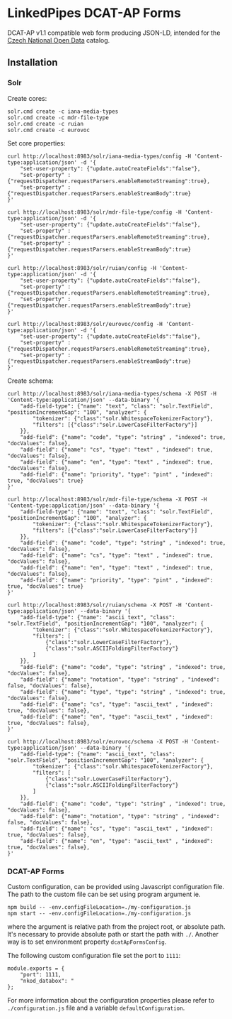 # LinkedPipes DCAT-AP Forms
DCAT-AP v1.1 compatible web form producing JSON-LD, intended for the [Czech National Open Data](https://data.gov.cz) catalog.

## Installation

### Solr
Create cores:
```
solr.cmd create -c iana-media-types
solr.cmd create -c mdr-file-type
solr.cmd create -c ruian
solr.cmd create -c eurovoc
```

Set core properties:
```
curl http://localhost:8983/solr/iana-media-types/config -H 'Content-type:application/json' -d '{
    "set-user-property": {"update.autoCreateFields":"false"},
    "set-property" : {"requestDispatcher.requestParsers.enableRemoteStreaming":true},
    "set-property" : {"requestDispatcher.requestParsers.enableStreamBody":true}
}'

curl http://localhost:8983/solr/mdr-file-type/config -H 'Content-type:application/json' -d '{
    "set-user-property": {"update.autoCreateFields":"false"},
    "set-property" : {"requestDispatcher.requestParsers.enableRemoteStreaming":true},
    "set-property" : {"requestDispatcher.requestParsers.enableStreamBody":true}
}'

curl http://localhost:8983/solr/ruian/config -H 'Content-type:application/json' -d '{
    "set-user-property": {"update.autoCreateFields":"false"},
    "set-property" : {"requestDispatcher.requestParsers.enableRemoteStreaming":true},
    "set-property" : {"requestDispatcher.requestParsers.enableStreamBody":true}
}'

curl http://localhost:8983/solr/eurovoc/config -H 'Content-type:application/json' -d '{
    "set-user-property": {"update.autoCreateFields":"false"},
    "set-property" : {"requestDispatcher.requestParsers.enableRemoteStreaming":true},
    "set-property" : {"requestDispatcher.requestParsers.enableStreamBody":true}
}'

```


Create schema:
```
curl http://localhost:8983/solr/iana-media-types/schema -X POST -H 'Content-type:application/json' --data-binary '{
    "add-field-type": {"name": "text", "class": "solr.TextField", "positionIncrementGap": "100", "analyzer": {
        "tokenizer": {"class":"solr.WhitespaceTokenizerFactory"},
        "filters": [{"class":"solr.LowerCaseFilterFactory"}]
    }},
    "add-field": {"name": "code", "type": "string" , "indexed": true, "docValues": false},
    "add-field": {"name": "cs", "type": "text" , "indexed": true, "docValues": false},
    "add-field": {"name": "en", "type": "text" , "indexed": true, "docValues": false},
    "add-field": {"name": "priority", "type": "pint" , "indexed": true, "docValues": true}    
}'

curl http://localhost:8983/solr/mdr-file-type/schema -X POST -H 'Content-type:application/json' --data-binary '{
    "add-field-type": {"name": "text", "class": "solr.TextField", "positionIncrementGap": "100", "analyzer": {
        "tokenizer": {"class":"solr.WhitespaceTokenizerFactory"},
        "filters": [{"class":"solr.LowerCaseFilterFactory"}]
    }},
    "add-field": {"name": "code", "type": "string" , "indexed": true, "docValues": false},
    "add-field": {"name": "cs", "type": "text" , "indexed": true, "docValues": false},
    "add-field": {"name": "en", "type": "text" , "indexed": true, "docValues": false},
    "add-field": {"name": "priority", "type": "pint" , "indexed": true, "docValues": true}    
}'

curl http://localhost:8983/solr/ruian/schema -X POST -H 'Content-type:application/json' --data-binary '{
    "add-field-type": {"name": "ascii_text", "class": "solr.TextField", "positionIncrementGap": "100", "analyzer": {
        "tokenizer": {"class":"solr.WhitespaceTokenizerFactory"},
        "filters": [
            {"class":"solr.LowerCaseFilterFactory"},
            {"class":"solr.ASCIIFoldingFilterFactory"}
        ]
    }},
    "add-field": {"name": "code", "type": "string" , "indexed": true, "docValues": false},
    "add-field": {"name": "notation", "type": "string" , "indexed": false, "docValues": false},    
    "add-field": {"name": "type", "type": "string" , "indexed": true, "docValues": false},
    "add-field": {"name": "cs", "type": "ascii_text" , "indexed": true, "docValues": false},
    "add-field": {"name": "en", "type": "ascii_text" , "indexed": true, "docValues": false},
}'

curl http://localhost:8983/solr/eurovoc/schema -X POST -H 'Content-type:application/json' --data-binary '{
    "add-field-type": {"name": "ascii_text", "class": "solr.TextField", "positionIncrementGap": "100", "analyzer": {
        "tokenizer": {"class":"solr.WhitespaceTokenizerFactory"},
        "filters": [
            {"class":"solr.LowerCaseFilterFactory"},
            {"class":"solr.ASCIIFoldingFilterFactory"}
        ]
    }},
    "add-field": {"name": "code", "type": "string" , "indexed": true, "docValues": false},
    "add-field": {"name": "notation", "type": "string" , "indexed": false, "docValues": false},    
    "add-field": {"name": "cs", "type": "ascii_text" , "indexed": true, "docValues": false},
    "add-field": {"name": "en", "type": "ascii_text" , "indexed": true, "docValues": false},
}'

```

### DCAT-AP Forms

Custom configuration, can be provided using Javascript configuration file. 
The path to the custom file can be set using program argument ie.
```
npm build -- -env.configFileLocation=./my-configuration.js
npm start -- -env.configFileLocation=./my-configuration.js
```
where the argument is relative path from the project root, or absolute path. 
It's necessary to provide absolute path or start the path with ```./```.
Another way is to set environment property ```dcatApFormsConfig```. 

The following custom configuration file set the port to ```1111```:
```
module.exports = {
    "port": 1111,
    "nkod_databox": "
};
```
For more information about the configuration properties please refer to 
```./configuration.js``` file and a variable ```defaultConfiguration```.
